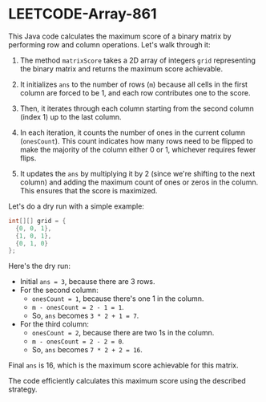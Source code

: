 # LEETCODE-Array-861
This Java code calculates the maximum score of a binary matrix by performing row and column operations. Let's walk through it:

1. The method `matrixScore` takes a 2D array of integers `grid` representing the binary matrix and returns the maximum score achievable.

2. It initializes `ans` to the number of rows (`m`) because all cells in the first column are forced to be 1, and each row contributes one to the score.

3. Then, it iterates through each column starting from the second column (index 1) up to the last column.

4. In each iteration, it counts the number of ones in the current column (`onesCount`). This count indicates how many rows need to be flipped to make the majority of the column either 0 or 1, whichever requires fewer flips.

5. It updates the `ans` by multiplying it by 2 (since we're shifting to the next column) and adding the maximum count of ones or zeros in the column. This ensures that the score is maximized.

Let's do a dry run with a simple example:

```java
int[][] grid = {
  {0, 0, 1},
  {1, 0, 1},
  {0, 1, 0}
};
```

Here's the dry run:

- Initial `ans = 3`, because there are 3 rows.
- For the second column:
  - `onesCount = 1`, because there's one 1 in the column.
  - `m - onesCount = 2 - 1 = 1`.
  - So, `ans` becomes `3 * 2 + 1 = 7`.
- For the third column:
  - `onesCount = 2`, because there are two 1s in the column.
  - `m - onesCount = 2 - 2 = 0`.
  - So, `ans` becomes `7 * 2 + 2 = 16`.

Final `ans` is 16, which is the maximum score achievable for this matrix.

The code efficiently calculates this maximum score using the described strategy.
